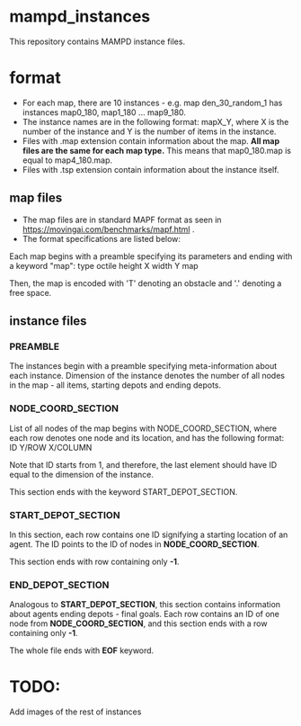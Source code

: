 # mampd_instances
This repository contains MAMPD instance files.

# format
 - For each map, there are 10 instances - e.g. map den_30_random_1 has instances map0_180, map1_180 ... map9_180.
 - The instance names are in the following format: mapX_Y, where X is the number of the instance and Y is the number of items in the instance.
 - Files with .map extension contain information about the map. **All map files are the same for each map type.** This means that map0_180.map is equal to map4_180.map.
 - Files with .tsp extension contain information about the instance itself.

## map files
- The map files are in standard MAPF format as seen in https://movingai.com/benchmarks/mapf.html .
- The format specifications are listed below:

Each map begins with a preamble specifying its parameters and ending with a keyword "map":
type octile
height X
width Y
map

Then, the map is encoded with 'T' denoting an obstacle and '.' denoting a free space.

## instance files

### PREAMBLE
The instances begin with a preamble specifying meta-information about each instance.
Dimension of the instance denotes the number of all nodes in the map - all items, starting depots and ending depots.

### NODE_COORD_SECTION
List of all nodes of the map begins with NODE_COORD_SECTION, where each row denotes one node and its location, and has the following format:
ID Y/ROW X/COLUMN

Note that ID starts from 1, and therefore, the last element should have ID equal to the dimension of the instance.

This section ends with the keyword START_DEPOT_SECTION.

### START_DEPOT_SECTION
In this section, each row contains one ID signifying a starting location of an agent.
The ID points to the ID of nodes in **NODE_COORD_SECTION**.

This section ends with row containing only **-1**.

### END_DEPOT_SECTION
Analogous to **START_DEPOT_SECTION**, this section contains information about agents ending depots - final goals.
Each row contains an ID of one node from **NODE_COORD_SECTION**, and this section ends with a row containing only **-1**.

The whole file ends with **EOF** keyword.


# TODO:
Add images of the rest of instances
